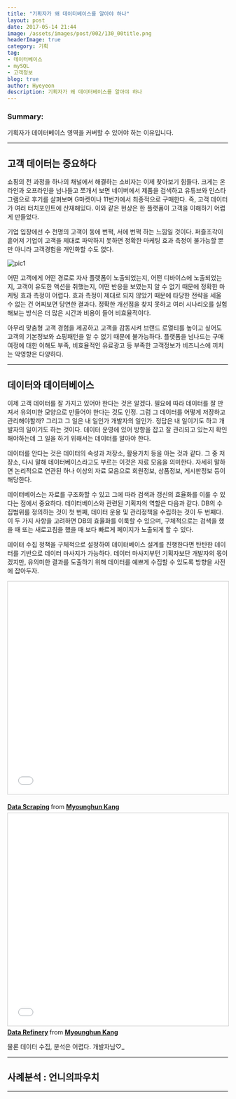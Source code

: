 ```yaml
---
title: "기획자가 왜 데이터베이스를 알아야 하나"
layout: post
date: 2017-05-14 21:44
image: /assets/images/post/002/130_00title.png
headerImage: true
category: 기획
tag:
- 데이터베이스
- mySQL
- 고객정보
blog: true
author: Hyeyeon
description: 기획자가 왜 데이터베이스를 알아야 하나
---
```


### Summary:

기획자가 데이터베이스 영역을 커버할 수 있어야 하는 이유입니다.

---


## 고객 데이터는 중요하다

쇼핑의 전 과정을 하나의 채널에서 해결하는 소비자는 이제 찾아보기 힘들다. 크게는 온라인과 오프라인을 넘나들고 쪼개서 보면 네이버에서 제품을 검색하고 유튜브와 인스타그램으로 후기를 살펴보며 G마켓이나 11번가에서 최종적으로 구매한다. 즉, 고객 데이터가 여러 터치포인트에 산재해있다. 이와 같은 현상은 한 플랫폼이 고객을 이해하기 어렵게 만들었다.

기업 입장에선 수 천명의 고객이 동에 번쩍, 서에 번쩍 하는 느낌일 것이다. 퍼즐조각이 흩어져 기업이 고객을 제대로 파악하지 못하면 정확한 마케팅 효과 측정이 불가능할 뿐만 아니라 고객경험을 개인화할 수도 없다.

![pic1](https://cdn-images-1.medium.com/max/1600/1*HZjd1Y-4PM2BwI8oj1Jt3A.png)

어떤 고객에게 어떤 경로로 자사 플랫폼이 노출되었는지, 어떤 디바이스에 노출되었는지, 고객이 유도한 액션을 취했는지, 어떤 반응을 보였는지 알 수 없기 때문에 정확한 마케팅 효과 측정이 어렵다. 효과 측정이 제대로 되지 않았기 때문에 타당한 전략을 세울 수 없는 건 어찌보면 당연한 결과다. 정확한 개선점을 찾지 못하고 여러 시나리오를 실험해보는 방식은 더 많은 시간과 비용이 들어 비효율적이다.

아무리 맞춤형 고객 경험을 제공하고 고객을 감동시켜 브랜드 로열티를 높이고 싶어도 고객의 기본정보와 쇼핑패턴을 알 수 없기 때문에 불가능하다. 플랫폼을 넘나드는 구매 여정에 대한 이해도 부족, 비효율적인 유료광고 등 부족한 고객정보가 비즈니스에 끼치는 악영향은 다양하다.

---

## 데이터와 데이터베이스

이제 고객 데이터를 잘 가지고 있어야 한다는 것은 알겠다. 필요에 따라 데이터를 잘 만져서 유의미한 모양으로 만들어야 한다는 것도 인정. 그럼 그 데이터를 어떻게 저장하고 관리해야할까? 그리고 그 일은 내 일인가 개발자의 일인가. 정답은 내 일이기도 하고 개발자의 일이기도 하는 것이다. 데이터 운영에 있어 방향을 잡고 잘 관리되고 있는지 확인해야하는데 그 일을 하기 위해서는 데이터를 알아야 한다.

데이터를 안다는 것은 데이터의 속성과 저장소, 활용가치 등을 아는 것과 같다. 그 중 저장소, 다시 말해 데이터베이스라고도 부르는 이것은 자료 모음을 의미한다. 자세히 말하면 논리적으로 연관된 하나 이상의 자료 모음으로 회원정보, 상품정보, 게시판정보 등이 해당한다.

데이터베이스는 자료를 구조화할 수 있고 그에 따라 검색과 갱신의 효율화를 이룰 수 있다는 점에서 중요하다. 데이터베이스와 관련된 기획자의 역할은 다음과 같다. DB의 수집범위를 정의하는 것이 첫 번째, 데이터 운용 및 관리정책을 수립하는 것이 두 번째다. 이 두 가지 사항을 고려하면 DB의 효율화를 이룩할 수 있으며, 구체적으로는 검색을 했을 때 또는 새로고침을 했을 때 보다 빠르게 페이지가 노출되게 할 수 있다.

데이터 수집 정책을 구체적으로 설정하여 데이터베이스 설계를 진행한다면 탄탄한 데이터를 기반으로 데이터 마사지가 가능하다. 데이터 마사지부턴 기획자보단 개발자의 몫이겠지만, 유의미한 결과를 도출하기 위해 데이터를 예쁘게 수집할 수 있도록 방향을 사전에 잡아두자.

<p align="middle">
<iframe src="//www.slideshare.net/slideshow/embed_code/key/xZ9HhMXtcLY7g3" width="595" height="485" frameborder="0" marginwidth="0" marginheight="0" scrolling="no" style="border:1px solid #CCC; border-width:1px; margin-bottom:5px; max-width: 100%;" allowfullscreen> </iframe> <div style="margin-bottom:5px"> <strong> <a href="//www.slideshare.net/mhkang/data-scraping-75058079" title="Data Scraping" target="_blank">Data Scraping</a> </strong> from <strong><a target="_blank" href="https://www.slideshare.net/mhkang">Myounghun Kang</a></strong> </div>

<iframe src="//www.slideshare.net/slideshow/embed_code/key/3gZ60k0Glm3ZCd" width="595" height="485" frameborder="0" marginwidth="0" marginheight="0" scrolling="no" style="border:1px solid #CCC; border-width:1px; margin-bottom:5px; max-width: 100%;" allowfullscreen> </iframe> <div style="margin-bottom:5px"> <strong> <a href="//www.slideshare.net/mhkang/data-refinery" title="Data Refinery" target="_blank">Data Refinery</a> </strong> from <strong><a target="_blank" href="https://www.slideshare.net/mhkang">Myounghun Kang</a></strong> </div>
</p>
<figcaption class="caption">물론 데이터 수집, 분석은 어렵다. 개발자님♡_</figcaption>

---

## 사례분석 : 언니의파우치




---
